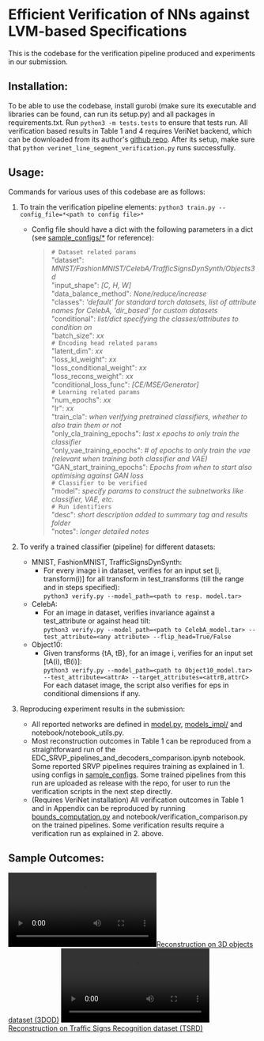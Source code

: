 # Efficient Verification of NNs against LVM-based Specifications

This is the codebase for the verification pipeline produced and experiments in our submission. 
## Installation:
To be able to use the codebase, install gurobi (make sure its executable and libraries can be found, can run its setup.py) and all packages in requirements.txt. Run `python3 -m tests.tests` to ensure that tests run.
All verification based results in Table 1 and 4 requires VeriNet backend, which can be downloaded from its author's [github repo](https://github.com/vas-group-imperial/VeriNet). After its setup, make sure that `python verinet_line_segment_verification.py` runs successfully.
## Usage:
Commands for various uses of this codebase are as follows:
1. To train the verification pipeline elements:
`python3 train.py --config_file=*<path to config file>*`
    * Config file should have a dict with the following parameters in a dict (see [sample_configs/*](sample_configs) for reference):
        >`# Dataset related params` \
            "dataset": *MNIST/FashionMNIST/CelebA/TrafficSignsDynSynth/Objects3d* \
            "input_shape": *[C, H, W]* \
            "data_balance_method": *None/reduce/increase* \
            "classes": *'default' for standard torch datasets, list of attribute names for CelebA, 'dir_based' for custom datasets* \
            "conditional": *list/dict specifying the classes/attributes to condition on* \
            "batch_size": *xx* \
        `# Encoding head related params` \
            "latent_dim": *xx* \
            "loss_kl_weight": *xx* \
            "loss_conditional_weight": *xx* \
            "loss_recons_weight": *xx* \
            "conditional_loss_func": *[CE/MSE/Generator]* \
        `# Learning related params`\
            "num_epochs": *xx* \
            "lr": *xx* \
            "train_cla": *when verifying pretrained classifiers, whether to also train them or not* \
            "only_cla_training_epochs": *last x epochs to only train the classifier* \
            "only_vae_training_epochs": *\# of epochs to only train the vae (relevant when training both classifier and VAE)* \
            "GAN_start_training_epochs": *Epochs from when to start also optimising against GAN loss* \
        `# Classifier to be verified` \
            "model": *specify params to construct the subnetworks like classifier, VAE, etc.* \
        `# Run identifiers` \
            "desc": *short description added to summary tag and results folder* \
            "notes": *longer detailed notes*

2. To verify a trained classifier (pipeline) for different datasets:
    * MNIST, FashionMNIST, TrafficSignsDynSynth:
        * For every image i in dataset, verifies for an input set [i, transform(i)] for all transform in test_transforms (till the range and in steps specified): \
            `python3 verify.py --model_path=<path to resp. model.tar>`
    * CelebA:
        * For an image in dataset, verifies invariance against a test_attribute or against head tilt: \
            `python3 verify.py --model_path=<path to CelebA_model.tar> --test_attribute=<any attribute> --flip_head=True/False`
    * Object10:
        * Given transforms {tA, tB}, for an image i, verifies for an input set [tA(i), tB(i)]: \
            `python3 verify.py --model_path=<path to Object10_model.tar> --test_attribute=<attrA> --target_attributes=<attrB,attrC>` \
    For each dataset image, the script also verifies for eps in conditional dimensions if any.

3. Reproducing experiment results in the submission:
    - All reported networks are defined in [model.py](model.py), [models_impl/](models_impl) and notebook/notebook_utils.py.
    - Most reconstruction outcomes in Table 1 can be reproduced from a straightforward run of the EDC_SRVP_pipelines_and_decoders_comparison.ipynb notebook. Some reported SRVP pipelines requires training as explained in 1. using configs in [sample_configs](sample_configs). Some trained pipelines from this run are uploaded as release with the repo, for user to run the verification scripts in the next step directly.
    - (Requires VeriNet installation) All verification outcomes in Table 1 and in Appendix can be reproduced by running [bounds_computation.py](bounds_computation.py) and notebook/verification_comparison.py on the trained pipelines. Some verification results require a verification run as explained in 2. above. 

## Sample Outcomes:
[![Reconstruction on 3D objects dataset (3DOD)](media/object3d.mp4)](media/object3d.mp4)
[![Reconstruction on Traffic Signs Recognition dataset (TSRD)](media/TSRD.mp4)](media/TSRD.mp4)

